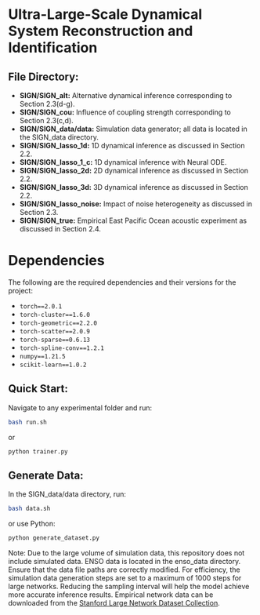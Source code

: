 # Ultra-Large-Scale Dynamical System Reconstruction and Identification

## File Directory:
- **SIGN/SIGN_alt:** Alternative dynamical inference corresponding to Section 2.3(d-g).
- **SIGN/SIGN_cou:** Influence of coupling strength corresponding to Section 2.3(c,d).
- **SIGN/SIGN_data/data:** Simulation data generator; all data is located in the SIGN_data directory.
- **SIGN/SIGN_lasso_1d:** 1D dynamical inference as discussed in Section 2.2.
- **SIGN/SIGN_lasso_1_c:** 1D dynamical inference with Neural ODE.
- **SIGN/SIGN_lasso_2d:** 2D dynamical inference as discussed in Section 2.2.
- **SIGN/SIGN_lasso_3d:** 3D dynamical inference as discussed in Section 2.2.
- **SIGN/SIGN_lasso_noise:** Impact of noise heterogeneity as discussed in Section 2.3.
- **SIGN/SIGN_true:** Empirical East Pacific Ocean acoustic experiment as discussed in Section 2.4.

# Dependencies

The following are the required dependencies and their versions for the project:

- `torch==2.0.1`
- `torch-cluster==1.6.0`
- `torch-geometric==2.2.0`
- `torch-scatter==2.0.9`
- `torch-sparse==0.6.13`
- `torch-spline-conv==1.2.1`
- `numpy==1.21.5`
- `scikit-learn==1.0.2`

## Quick Start:
Navigate to any experimental folder and run:
```bash
bash run.sh
```
or
```
python trainer.py
```

## Generate Data:
In the SIGN_data/data directory, run:
```bash
bash data.sh
```
or use Python:
```bash
python generate_dataset.py
```
Note: Due to the large volume of simulation data, this repository does not include simulated data. ENSO data is located in the enso_data directory. Ensure that the data file paths are correctly modified. For efficiency, the simulation data generation steps are set to a maximum of 1000 steps for large networks. Reducing the sampling interval will help the model achieve more accurate inference results. Empirical network data can be downloaded from the [Stanford Large Network Dataset Collection](https://snap.stanford.edu/data/).
